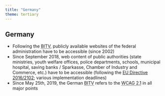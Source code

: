 ```yaml
---
title: "Germany"
theme: tertiary
---
```

## Germany

<ul>
<li>Following the <abbr title="Barrierefreie Informationstechnik-Verordnung">BITV</abbr>, publicly available websites of the federal administration have to be accessible (since 2002)</li>
<li>Since September 2018, web content of public authorities (state ministries, youth welfare offices, police departments, schools, municipal hospital, saving banks / Sparkasse, Chamber of Industry and Commerce, etc.) have to be accessible (following the <a href="https://eur-lex.europa.eu/legal-content/DE/TXT/?uri=CELEX%3A32016L2102" target="_blank" rel="noreferrer">EU Directive 2016/2102</a>; various implementation deadlines)</li>
<li>Since May 25th, 2019, the German <abbr title="Barrierefreie Informationstechnik-Verordnung">BITV</abbr> refers to the <abbr
                                title="Web Content Accessibility Guidelines">WCAG 2.1</abbr> in all major points</li>
</ul>
